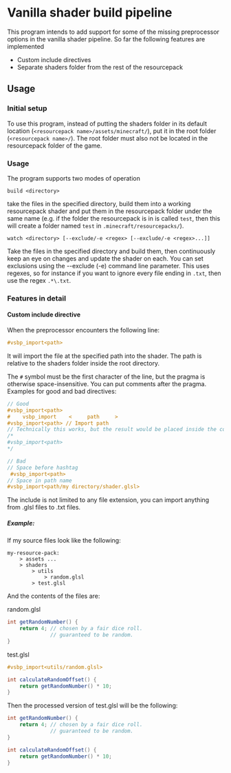 # Vanilla shader build pipeline

This program intends to add support for some of the missing preprocessor options in the vanilla shader pipeline.
So far the following features are implemented

 - Custom include directives 
 - Separate shaders folder from the rest of the resourcepack

## Usage

### Initial setup

To use this program, instead of putting the shaders folder in its default location (`<resourcepack name>/assets/minecraft/`), put it in the root folder (`<resourcepack name>/`). The root folder must also not be located in the resourcepack folder of the game.

### Usage

The program supports two modes of operation

`build <directory>` 

take the files in the specified directory, build them into a working resourcepack shader and put them in the resourcepack folder under the same name (e.g. if the folder the resourcepack is in is called `test`, then this will create a folder named `test` in `.minecraft/resourcepacks/`).
 
`watch <directory> [--exclude/-e <regex> [--exclude/-e <regex>...]]`

Take the files in the specified directory and build them, then continuously keep an eye on changes and update the shader on each. You can set exclusions using the --exclude (-e) command line parameter. This uses regexes, so for instance if you want to ignore every file ending in `.txt`, then use the regex `.*\.txt`.

### Features in detail

#### Custom include directive

When the preprocessor encounters the following line:

```glsl
#vsbp_import<path>
```

It will import the file at the specified path into the shader. The path is relative to the shaders folder inside the root directory. 

The `#` symbol must be the first character of the line, but the pragma is otherwise space-insensitive. You can put comments after the pragma. Examples for good and bad directives:

```glsl
// Good
#vsbp_import<path>                  
#    vsbp_import    <     path     >
#vsbp_import<path> // Import path
// Technically this works, but the result would be placed inside the comment. Very likely to break, so please avoid
/*
#vsbp_import<path>
*/

// Bad
// Space before hashtag
 #vsbp_import<path>
// Space in path name
#vsbp_import<path/my directory/shader.glsl>


```

The include is not limited to any file extension, you can import anything from .glsl files to .txt files.

##### Example:

If my source files look like the following:
```
my-resource-pack:
    > assets ...
    > shaders
        > utils
            > random.glsl
        > test.glsl 
```

And the contents of the files are:

random.glsl
```glsl
int getRandomNumber() {
    return 4; // chosen by a fair dice roll.
              // guaranteed to be random.
}
```

test.glsl
```glsl
#vsbp_import<utils/random.glsl>

int calculateRandomOffset() {
    return getRandomNumber() * 10;
}
```

Then the processed version of test.glsl will be the following:
```glsl
int getRandomNumber() {
    return 4; // chosen by a fair dice roll.
              // guaranteed to be random.
}

int calculateRandomOffset() {
    return getRandomNumber() * 10;
}
```